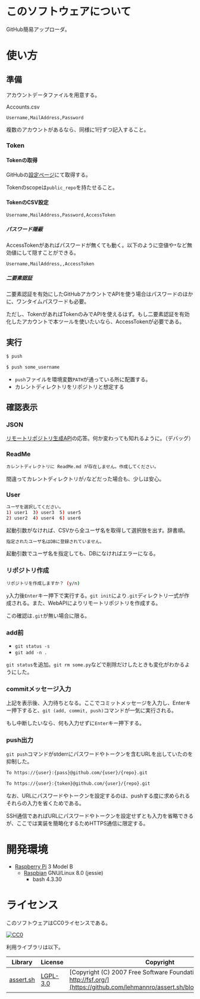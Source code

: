 ﻿# このソフトウェアについて

GitHub簡易アップローダ。

# 使い方

## 準備

アカウントデータファイルを用意する。

Accounts.csv
```csv
Username,MailAddress,Password
```

複数のアカウントがあるなら、同様に1行ずつ記入すること。

### Token

#### Tokenの取得

GitHubの[設定ページ](https://github.com/settings/tokens)にて取得する。

Tokenのscopeは`public_repo`を持たせること。

#### TokenのCSV設定

```csv
Username,MailAddress,Password,AccessToken
```

##### パスワード隠蔽

AccessTokenがあればパスワードが無くても動く。以下のように空値や`*`など無効値にして隠すことができる。

```csv
Username,MailAddress,,AccessToken
```

##### 二要素認証

二要素認証を有効にしたGitHubアカウントでAPIを使う場合はパスワードのほかに、ワンタイムパスワードも必要。

ただし、TokenがあればTokenのみでAPIを使えるはず。もし二要素認証を有効化したアカウントで本ツールを使いたいなら、AccessTokenが必要である。

## 実行

```sh
$ push
```
```sh
$ push some_username
```

* `push`ファイルを環境変数`PATH`が通っている所に配置する。
* カレントディレクトリをリポジトリと想定する

## 確認表示

### JSON

[リモートリポジトリ生成API](https://developer.github.com/v3/repos/#create)の応答。何か変わっても知れるように。（デバッグ）

### ReadMe

```sh
カレントディレクトリに ReadMe.md が存在しません。作成してください。
```

間違ってカレントディレクトリが`/`などだった場合も、少しは安心。

### User

```sh
ユーザを選択してください。
1) user1  3) user3  5) user5
2) user2  4) user4  6) user6
```

起動引数がなければ、CSVから全ユーザ名を取得して選択肢を出す。辞書順。

```sh
指定されたユーザ名はDBに登録されていません。
```

起動引数でユーザ名を指定しても、DBになければエラーになる。

### リポジトリ作成

```sh
リポジトリを作成しますか？ (y/n)
```

`y`入力後`Enter`キー押下で実行する。`git init`により`.git`ディレクトリ一式が作成される。また、WebAPIによりリモートリポジトリを作成する。

この確認は`.git`が無い場合に限る。

### add前

* `git status -s`
* `git add -n .`

`git status`を追加。`git rm some.py`などで削除だけしたときも変化がわかるようにした。

### commitメッセージ入力

上記を表示後、入力待ちとなる。ここでコミットメッセージを入力し、Enterキー押下すると、`git (add, commit, push)`コマンドが一気に実行される。

もし中断したいなら、何も入力せずに`Enter`キー押下する。

### push出力

`git push`コマンドがstderrにパスワードやトークンを含むURLを出していたのを抑制した。

```sh
To https://{user}:{pass}@github.com/{user}/{repo}.git
```

```sh
To https://{user}:{token}@github.com/{user}/{repo}.git
```

なお、URLにパスワードやトークンを設定するのは、pushする度に求められるそれらの入力を省くためである。

SSH通信であればURLにパスワードやトークンを設定せずとも入力を省略できるが、ここでは実装を簡略化するためHTTPS通信に限定する。

# 開発環境

* [Raspberry Pi](https://ja.wikipedia.org/wiki/Raspberry_Pi) 3 Model B
    * [Raspbian](https://www.raspberrypi.org/downloads/raspbian/) GNU/Linux 8.0 (jessie)
        * bash 4.3.30

# ライセンス

このソフトウェアはCC0ライセンスである。

[![CC0](http://i.creativecommons.org/p/zero/1.0/88x31.png "CC0")](http://creativecommons.org/publicdomain/zero/1.0/deed.ja)

利用ライブラリは以下。

Library|License|Copyright
-------|-------|---------
[assert.sh](https://github.com/lehmannro/assert.sh)|[LGPL-3.0](https://github.com/lehmannro/assert.sh/blob/master/COPYING.LESSER)|[Copyright (C) 2007 Free Software Foundation, Inc. http://fsf.org/](https://github.com/lehmannro/assert.sh/blob/master/COPYING)


